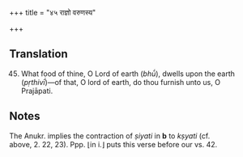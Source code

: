 +++
title = "४५ राज्ञो वरुणस्य"

+++
## Translation
45. What food of thine, O Lord of earth (*bhū́*), dwells upon the earth  
(*pṛthivī́*)—of that, O lord of earth, do thou furnish unto us, O  
Prajāpati.

## Notes
The Anukr. implies the contraction of *ṣiyati* in **b** to *kṣyati* (cf.  
above, 2. 22, 23). Ppp. ⌊in i.⌋ puts this verse before our vs. 42.
